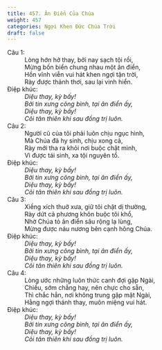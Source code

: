 ```yaml
---
title: 457. Ân Điển Của Chúa
weight: 457
categories: Ngợi Khen Đức Chúa Trời
draft: false
---
```

<dl><dt>Câu 1:</dt><dd data-verse="1">Lòng hớn hở thay, bởi nay sạch tội rồi, <br/>Mừng bốn biển chung nhau một ân điển, <br/>Hồn vĩnh viễn vui hát khen ngợi tận trời, <br/>Rày được thảnh thơi, sau lại vinh hiển. </dd><dt>Điệp khúc:</dt><dd data-chorus="1"><em>Diệu thay, kỳ bấy! <br/>Bởi tin xưng công bình, tại ân điển ấy, <br/>Diệu thay, kỳ bấy! <br/>Cõi tân thiên khi sau đồng trị luôn. </em></dd><dt>Câu 2:</dt><dd data-verse="2">Người cũ của tôi phải luôn chịu ngục hình, <br/>Mà Chúa đã hy sinh, chịu xong cả, <br/>Rày mới tha ra khỏi nơi buộc chặt mình, <br/>Vì được tái sinh, xa tội nguyên tổ. </dd><dt>Điệp khúc:</dt><dd data-chorus="1"><em>Diệu thay, kỳ bấy! <br/>Bởi tin xưng công bình, tại ân điển ấy, <br/>Diệu thay, kỳ bấy! <br/>Cõi tân thiên khi sau đồng trị luôn. </em></dd><dt>Câu 3:</dt><dd data-verse="3">Xiềng xích thuở xưa, giữ tôi chặt dị thường, <br/>Rày dứt cả phương khôn buộc tôi khổ, <br/>Nhờ Chúa tỏ ân điển sâu rộng lạ lùng, <br/>Mừng được náu nương bên cạnh hông Chúa. </dd><dt>Điệp khúc:</dt><dd data-chorus="1"><em>Diệu thay, kỳ bấy! <br/>Bởi tin xưng công bình, tại ân điển ấy, <br/>Diệu thay, kỳ bấy! <br/>Cõi tân thiên khi sau đồng trị luôn. </em></dd><dt>Câu 4:</dt><dd data-verse="4">Lòng ước những luôn thức canh đợi gặp Ngài, <br/>Chiều, sớm chẳng hay, nên chực cho sẵn, <br/>Thì chắc hẳn, nơi không trung gặp mặt Ngài, <br/>Hằng ngợi thánh thay, muôn miệng vui hát. </dd><dt>Điệp khúc:</dt><dd data-chorus="1"><em>Diệu thay, kỳ bấy! <br/>Bởi tin xưng công bình, tại ân điển ấy, <br/>Diệu thay, kỳ bấy! <br/>Cõi tân thiên khi sau đồng trị luôn. </em></dd></dl>